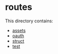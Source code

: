 # routes

This directory contains:

- [assets](assets/index.md)
- [oauth](oauth/index.md)
- [struct](struct/index.md)
- [test](test/index.md)
